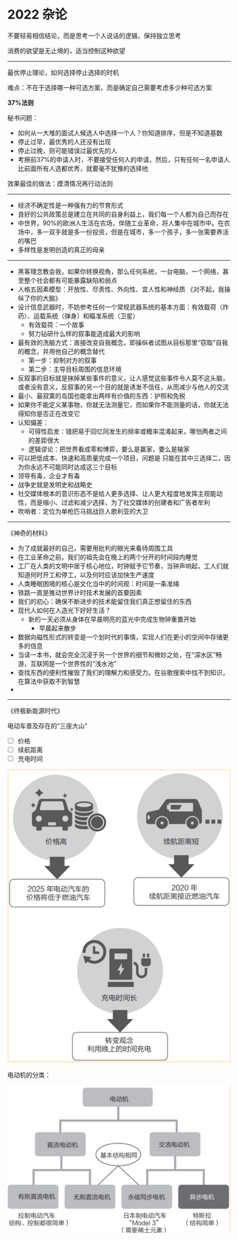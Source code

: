 # 2022 杂论



不要轻易相信结论，而是思考一个人说话的逻辑，保持独立思考

消费的欲望是无止境的，适当控制这种欲望

-----

最优停止理论，如何选择停止选择的时机

难点：不在于选择哪一种可选方案，而是确定自己需要考虑多少种可选方案

**37%法则**

秘书问题：

- 如何从一大堆的面试人候选人中选择一个人？你知道排序，但是不知道基数
- 停止过早，最优秀的人还没有出现
- 停止过晚，则可能错误过最优先的人
- 考擦前37%的申请人时，不要接受任何人的申请，然后，只有任何一名申请人比前面所有人选都优秀，就要毫不犹豫的选择他

效果最佳的做法：摸清情况再行动法则

----------

- 经济不确定性是一种强有力的节育形式
- 良好的公共政策总是建立在共同的自身利益上，我们每一个人都为自己而存在
- 中世界，90%的欧洲人生活在农场，伴随工业革命，将人集中在城市中。在农场中，多一双手就是多一份投资，但是在城市，多一个孩子，多一张需要养活的嘴巴
- 多样性是发明创造的真正的母亲

-----

- 黑客理念教会我，如果你转换视角，那么任何系统，一台电脑，一个网络，甚至整个社会都有可能暴露缺陷和弱点
- 人格五因素模型：开放性、尽责性、外向性、宜人性和神经质 《对不起，我操纵了你的大脑》
- 设计信息武器时，不妨参考任何一个常规武器系统的基本方面：有效载荷（炸药）、运载系统（弹身）和瞄准系统（卫星）
  - 有效载荷：一个故事
  - 努力钻研什么样的叙事能造成最大的影响
- 最有效的洗脑方式：直接改变自我概念，即操纵者试图从目标那里“窃取”自我的概念，并用他自己的概念替代
  - 第一步：抑制对方的叙事
  - 第二步：主导目标周围的信息环境
- 反叙事的目标就是抹掉某些事件的意义，让人感觉这些事件令人莫不这头脑，或者没有意义，反叙事的另一个目的就是诱发不信任，从而减少与他人的交流
- 最小、最寂寞的岛国也能拿出两样有价值的东西：护照和免税
- 如果你不能定义某事物，你就无法测量它，而如果你不能测量的话，你就无法得知你是否正在改变它
- 认知偏差：
  - 可得性启发：错把易于回忆同发生的频率或概率混淆起来，哪怕两者之间的差距很大
  - 逻辑谬论：把世界看成零和博弈，要么是赢家，要么是输家
- 可以把低成本、快速和高质量完成一个项目，问题是 只能在其中三选择二，因为你永远不可能同时达成这三个目标
- 领导有毒，企业才有毒
- 战争史就是发明史和战略史
- 社交媒体根本的意识形态不是给人更多选择、让人更大程度地发挥主观能动性，而是缩小、过滤和减少选择，为了社交媒体的创建者和广告者牟利
- 吹哨者：定位为单枪匹马挑战巨人歌利亚的大卫

----

《神奇的材料》

- 为了成就最好的自己，需要用批判的眼光来看待周围工具
- 在工业革命之前，我们的祖先会在晚上的两个分开的时间段内睡觉
- 工厂在人类的文明中居于核心地位，时钟赋予它节奏，当钟声响起，工人们就知道何时开工和停工，以及何时应该加快生产速度
- 人类睡眠困境的核心是文化当中的时间观：时间是一条准绳
- 铁路一直是推动世界计时技术发展的首要因素
- 我们的初心：确保不断进步的技术能留住我们真正想留住的东西
- 现代人如何在人造光下好好生活？
  - 新的一天必须从身体在早晨明亮的蓝光中完成生物钟重置开始
    - 早晨起来散步
- 数据向磁性形式的转变是一个划时代的事情，实现人们在更小的空间中存储更多的信息
- 当读一本书，就会完全沉浸于另一个世界的细节和微妙之处，在“深水区”畅游，互联网是一个世界性的“浅水池”
- 查找东西的便利性摧毁了我们的理解力和感受力。在谷歌搜索中找不到知识，在算法中获取不到智慧
- 

----------

《终极新能源时代》

电动车普及存在的“三座大山”

- [ ] 价格
- [ ] 续航距离
- [ ] 充电时间

![](../images/posts/2022-04-04-终极能源时代01.PNG)



电动机的分类：

![](../images/posts/2022-04-04-终极能源时代02.PNG)

